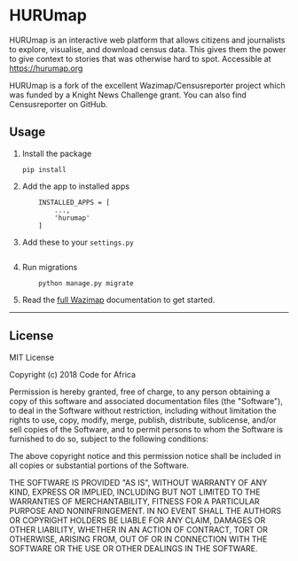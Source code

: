 # HURUmap
HURUmap is an interactive web platform that allows citizens and journalists to explore, visualise, and download census data. This gives them the power to give context to stories that was otherwise hard to spot. Accessible at https://hurumap.org

HURUmap is a fork of the excellent Wazimap/Censusreporter project which was funded by a Knight News Challenge grant. You can also find Censusreporter on GitHub.

## Usage

1. Install the package

    ```
    pip install

    ```

2. Add the app to installed apps

    ```
        INSTALLED_APPS = [
            ...,
            'hurumap'
        ]
    ```
3. Add these to your `settings.py`
    ```

    ```

4. Run migrations
    ```
        python manage.py migrate
    ```

5. Read the [full Wazimap](http://wazimap.readthedocs.org/en/latest/) documentation to get started.

---

## License

MIT License

Copyright (c) 2018 Code for Africa

Permission is hereby granted, free of charge, to any person obtaining a copy
of this software and associated documentation files (the "Software"), to deal
in the Software without restriction, including without limitation the rights
to use, copy, modify, merge, publish, distribute, sublicense, and/or sell
copies of the Software, and to permit persons to whom the Software is
furnished to do so, subject to the following conditions:

The above copyright notice and this permission notice shall be included in all
copies or substantial portions of the Software.

THE SOFTWARE IS PROVIDED "AS IS", WITHOUT WARRANTY OF ANY KIND, EXPRESS OR
IMPLIED, INCLUDING BUT NOT LIMITED TO THE WARRANTIES OF MERCHANTABILITY,
FITNESS FOR A PARTICULAR PURPOSE AND NONINFRINGEMENT. IN NO EVENT SHALL THE
AUTHORS OR COPYRIGHT HOLDERS BE LIABLE FOR ANY CLAIM, DAMAGES OR OTHER
LIABILITY, WHETHER IN AN ACTION OF CONTRACT, TORT OR OTHERWISE, ARISING FROM,
OUT OF OR IN CONNECTION WITH THE SOFTWARE OR THE USE OR OTHER DEALINGS IN THE
SOFTWARE.
